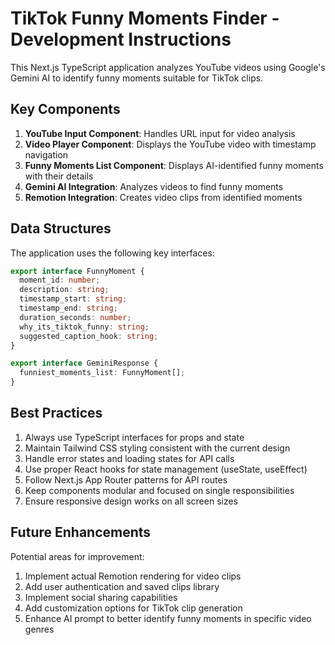 <!-- Use this file to provide workspace-specific custom instructions to Copilot. For more details, visit https://code.visualstudio.com/docs/copilot/copilot-customization#_use-a-githubcopilotinstructionsmd-file -->

# TikTok Funny Moments Finder - Development Instructions

This Next.js TypeScript application analyzes YouTube videos using Google's Gemini AI to identify funny moments suitable for TikTok clips.

## Key Components

1. **YouTube Input Component**: Handles URL input for video analysis
2. **Video Player Component**: Displays the YouTube video with timestamp navigation
3. **Funny Moments List Component**: Displays AI-identified funny moments with their details
4. **Gemini AI Integration**: Analyzes videos to find funny moments
5. **Remotion Integration**: Creates video clips from identified moments

## Data Structures

The application uses the following key interfaces:

```typescript
export interface FunnyMoment {
  moment_id: number;
  description: string;
  timestamp_start: string;
  timestamp_end: string;
  duration_seconds: number;
  why_its_tiktok_funny: string;
  suggested_caption_hook: string;
}

export interface GeminiResponse {
  funniest_moments_list: FunnyMoment[];
}
```

## Best Practices

1. Always use TypeScript interfaces for props and state
2. Maintain Tailwind CSS styling consistent with the current design
3. Handle error states and loading states for API calls
4. Use proper React hooks for state management (useState, useEffect)
5. Follow Next.js App Router patterns for API routes
6. Keep components modular and focused on single responsibilities
7. Ensure responsive design works on all screen sizes

## Future Enhancements

Potential areas for improvement:

1. Implement actual Remotion rendering for video clips
2. Add user authentication and saved clips library
3. Implement social sharing capabilities
4. Add customization options for TikTok clip generation
5. Enhance AI prompt to better identify funny moments in specific video genres